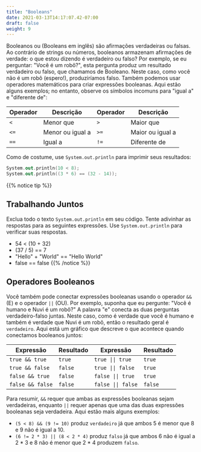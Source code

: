 ```yaml
---
title: "Booleans"
date: 2021-03-13T14:17:07.42-07:00
draft: false
weight: 9
---
```

Booleanos ou (Booleans em inglês) são afirmações verdadeiras ou falsas. Ao contrário de strings ou números, booleanos armazenam afirmações de verdade: o que estou dizendo é verdadeiro ou falso? Por exemplo, se eu perguntar: "Você é um robô?", esta pergunta produz um resultado verdadeiro ou falso, que chamamos de Booleano. Neste caso, como você não é um robô (espero!), produziríamos falso. Também podemos usar operadores matemáticos para criar expressões booleanas. Aqui estão alguns exemplos; no entanto, observe os símbolos incomuns para "igual a" e "diferente de":

| Operador | Descrição | Operador | Descrição |
| -------- | --------------------- | -------- | ------------------------ |
| `<` | Menor que | `>` | Maior que |
| `<=` | Menor ou igual a | `>=` | Maior ou igual a |
| `==` | Igual a | `!=` | Diferente de |

Como de costume, use `System.out.println` para imprimir seus resultados:

```kotlin
System.out.println(10 < 8);
System.out.println((3 * 6) == (32 - 14));
```
{{% notice tip %}}
## Trabalhando Juntos

Exclua todo o texto `System.out.println` em seu código. Tente adivinhar as respostas para as seguintes expressões. Use `System.out.println` para verificar suas respostas.

- 54 < (10 + 32)
- (37 / 5) == 7
- "Hello" + "World" == "Hello World"
- false == false
{{% /notice %}}

## Operadores Booleanos

Você também pode conectar expressões booleanas usando o operador `&&` (E) e o operador `||` (OU). Por exemplo, suponha que eu pergunte: "Você é humano e Nuvi é um robô?" A palavra "e" conecta as duas perguntas verdadeiro-falso juntas. Neste caso, como é verdade que você é humano e também é verdade que Nuvi é um robô, então o resultado geral é `verdadeiro`. Aqui está um gráfico que descreve o que acontece quando conectamos booleanos juntos:


| Expressão                   | Resultado   | Expressão                             | Resultado  |
| --------------------------- | ----------- | ------------------------------------- | ---------- |
| <code>true && true</code>   | `true`      | <code>true &#124;&#124; true</code>   | `true`     |
| <code>true && false</code>  | `false`     | <code>true &#124;&#124; false</code>  | `true`     |
| <code>false && true</code>  | `false`     | <code>false &#124;&#124; true</code>  | `true`     |
| <code>false && false</code> | `false`     | <code>false &#124;&#124; false</code> | `false`    | 

Para resumir, `&&` requer que ambas as expressões booleanas sejam verdadeiras, enquanto `||` requer apenas que uma das duas expressões booleanas seja verdadeira. Aqui estão mais alguns exemplos:

- `(5 < 8) && (9 != 10)` produz `verdadeiro` já que ambos 5 é menor que 8 e 9 não é igual a 10.
- `(6 != 2 * 3) || (8 < 2 * 4)` produz `falso` já que ambos 6 não é igual a 2 * 3 e 8 não é menor que 2 * 4 produzem `falso`.

